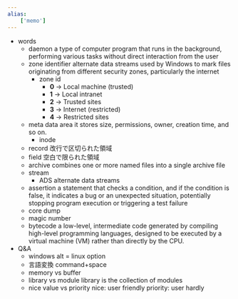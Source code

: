 ```yaml
---
alias:
    ['memo']
---
```

- words
    - daemon
        a type of computer program that runs in the background, performing various tasks without direct interaction from the user
    - zone identifier
        alternate data streams used by Windows to mark files originating from different security zones, particularly the internet
        - zone id
            - **0** → Local machine (trusted)
            - **1** → Local intranet
            - **2** → Trusted sites
            - **3** → Internet (restricted)
            - **4** → Restricted sites
    - meta data area
        it stores size, permissions, owner, creation time, and so on.
        - inode
    - record
        改行で区切られた領域
    - field
        空白で限られた領域
    - archive
        combines one or more named files into a single archive file
    - stream
        - ADS alternate data streams
    - assertion
        a statement that checks a condition, and if the condition is false, it indicates a bug or an unexpected situation, potentially stopping program execution or triggering a test failure
    - core dump
    - magic number
    - bytecode
        a low-level, intermediate code generated by compiling high-level programming languages, designed to be executed by a virtual machine (VM) rather than directly by the CPU. 
- Q&A
    - windows alt = linux option
    - 言語変換 command+space
    - memory vs buffer
    - library vs module
        library is the collection of modules
    - nice value vs priority
        nice: user friendly
        priority: user hardly